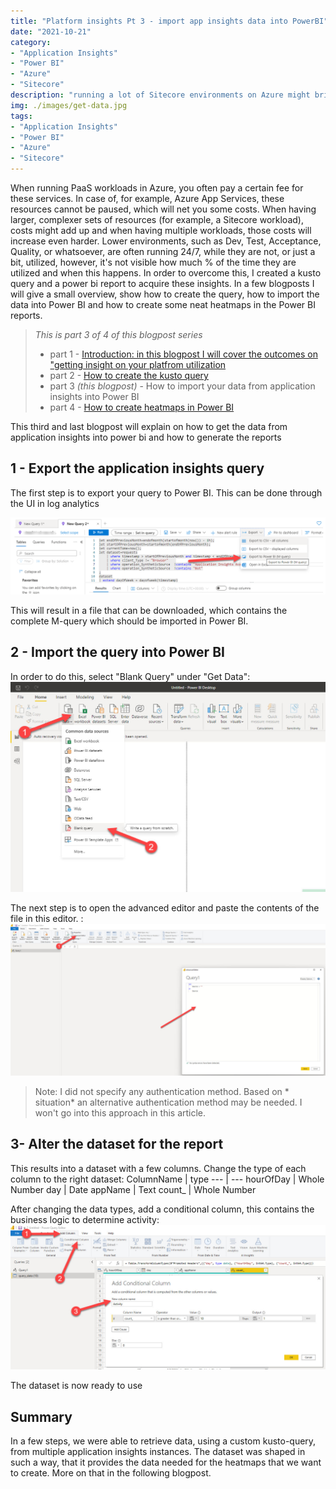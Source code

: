 ```yaml
---
title: "Platform insights Pt 3 - import app insights data into PowerBI"
date: "2021-10-21"
category: 
- "Application Insights"
- "Power BI"
- "Azure"
- "Sitecore"
description: "running a lot of Sitecore environments on Azure might bring a lot of costs, as the payroll continues 24/7. This blogpost series describes how to get insights in the actual utilization (and waste)"
img: ./images/get-data.jpg
tags:
- "Application Insights"
- "Power BI"
- "Azure"
- "Sitecore"
---
```

When running PaaS workloads in Azure, you often pay a certain fee for these services. In case of, for example, Azure App Services, these resources cannot be paused, which will net you some costs. When having larger, complexer sets of resources (for example, a Sitecore workload), costs might add up and when having multiple workloads, those costs will increase even harder. Lower environments, such as Dev, Test, Acceptance, Quality, or whatsoever, are often running 24/7, while they are not, or just a bit, utilized, however, it's not visible how much % of the time they are utilized and when this happens. In order to overcome this, I created a kusto query and a power bi report to acquire these insights. In a few blogposts I will give a small overview, show how to create the query, how to import the data into Power BI and how to create some neat heatmaps in the Power BI reports. 

> *This is part 3 of 4 of this blogpost series* 
> * part 1  - [Introduction: in this blogpost I will cover the outcomes on "getting insight on your platfrom utilization](..\getting-insights-in-your-paas-utilization-using-app-insights-and-power-bi-part-1)
> * part 2 - [How to create the kusto query](..\getting-insights-in-your-paas-utilization-using-app-insights-and-power-bi-part-2)
> * part 3 *(this blogpost)* - How to import your data from application insights into Power BI
> * part 4 - [How to create heatmaps in Power BI](..\getting-insights-in-your-paas-utilization-using-app-insights-and-power-bi-part-4)

This third and last blogpost will explain on how to get the data from application insights into power bi and how to generate the reports
## 1 - Export the application insights query
The first step is to export your query to Power BI. This can be done through the UI in log analytics

![](./images/export.png)

This will result in a file that can be downloaded, which  contains the complete M-query which should be imported in Power BI. 

## 2 - Import the query into Power BI
In order to do this, select "Blank Query" under "Get Data":
![](./images/get-data.jpg)

The next step is to open the advanced editor and paste the contents of the file in this editor. :
![](./images/advanced-editor.jpg)

> Note: I did not specify any authentication method. Based on * situation* an alternative authentication method may be needed. I won't go into this approach in this article.

## 3- Alter the dataset for the report
This results into a dataset with a few columns. Change the type of each column to the right dataset:
ColumnName | type
--- | ---
hourOfDay | Whole Number
day | Date
appName | Text
count_ | Whole Number

After changing the data types, add a conditional column, this contains the business logic to determine activity:
![](./images/conditional.jpg)

The dataset is now ready to use

## Summary
In a few steps, we were able to retrieve data, using a custom kusto-query, from multiple application insights instances. The dataset was shaped in such a way, that it provides the data needed for the heatmaps that we want to create. More on that in the following blogpost.


